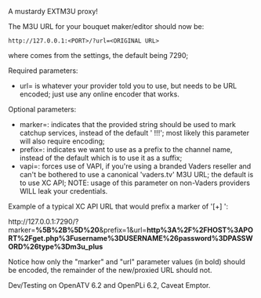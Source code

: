A mustardy EXTM3U proxy!

The M3U URL for your bouquet maker/editor
should now be:

    http://127.0.0.1:<PORT>/?url=<ORIGINAL URL>

where <PORT> comes from the settings, the default
being 7290;

Required parameters:
- url=<ORIGINAL M3U URL> is whatever your provider
  told you to use, but needs to be URL encoded;
  just use any online encoder that works.

Optional parameters:
- marker=<MARKER>: indicates that the provided
  string should be used to mark catchup services,
  instead of the default ' !!!'; most likely
  this parameter will also require encoding;
- prefix=<SOMETHING>: indicates we want to use
  <MARKER> as a prefix to the channel name, instead
  of the default which is to use it as a suffix;
- vapi=<SOMETHING>: forces use of VAPI, if you're
  using a branded Vaders reseller and can't be
  bothered to use a canonical 'vaders.tv' M3U URL;
  the default is to use XC API;
  NOTE: usage of this parameter on non-Vaders
  providers WILL leak your credentials.

Example of a typical XC API URL that would prefix
a marker of '[+] ':

http://<span></span>127.0.0.1:7290/?marker=<b>%5B%2B%5D%20</b>&prefix=1&url=<b>http%3A%2F%2FHOST%3APORT%2Fget.php%3Fusername%3DUSERNAME%26password%3DPASSWORD%26type%3Dm3u_plus</b>

Notice how only the "marker" and "url" parameter
values (in bold) should be encoded, the remainder
of the new/proxied URL should not.

Dev/Testing on OpenATV 6.2 and OpenPLi 6.2,
            Caveat Emptor.
